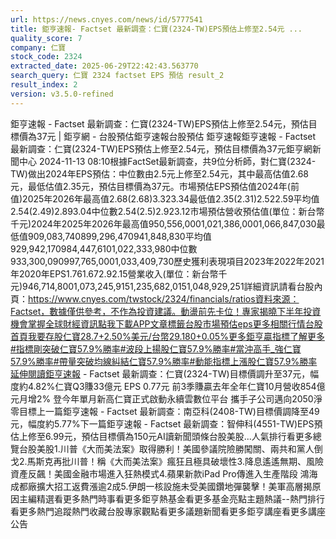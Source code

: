 ```yaml
---
url: https://news.cnyes.com/news/id/5777541
title: 鉅亨速報- Factset 最新調查：仁寶(2324-TW)EPS預估上修至2.54元 ...
quality_score: 7
company: 仁寶
stock_code: 2324
extracted_date: 2025-06-29T22:42:43.563770
search_query: 仁寶 2324 factset EPS 預估 result_2
result_index: 2
version: v3.5.0-refined
---
```


鉅亨速報 - Factset 最新調查：仁寶(2324-TW)EPS預估上修至2.54元，預估目標價為37元 | 鉅亨網 - 台股預估‌‌鉅亨速報台股預估 鉅亨速報鉅亨速報 - Factset 最新調查：仁寶(2324-TW)EPS預估上修至2.54元，預估目標價為37元鉅亨網新聞中心 2024-11-13 08:10‌根據FactSet最新調查，共9位分析師，對仁寶(2324-TW)做出2024年EPS預估：中位數由2.5元上修至2.54元，其中最高估值2.68元，最低估值2.35元，預估目標價為37元。市場預估EPS預估值2024年(前值)2025年2026年最高值2.68(2.68)3.323.34最低值2.35(2.31)2.522.59平均值2.54(2.49)2.893.04中位數2.54(2.5)2.923.12市場預估營收‌預估值(單位：新台幣千元)2024年2025年2026年最高值950,556,0001,021,386,0001,066,847,030最低值909,083,740899,296,470941,848,830平均值929,942,170984,447,6101,022,333,980中位數933,300,090997,765,0001,033,409,730歷史獲利表現項目2023年2022年2021年2020年EPS1.761.672.92.15營業收入(單位：新台幣千元)946,714,8001,073,245,9151,235,682,0151,048,929,251詳細資訊請看台股內頁：https://www.cnyes.com/twstock/2324/financials/ratios資料來源：Factset，數據僅供參考，不作為投資建議。動盪前先卡位！專家揭曉下半年投資機會掌握全球財經資訊點我下載APP文章標籤台股市場預估eps更多相關行情台股首頁我要存股仁寶28.7+2.50%美元/台幣29.180+0.05%更多鉅亨贏指標了解更多#指標剛突破仁寶57.9%勝率#波段上揚股仁寶57.9%勝率#當沖高手_強仁寶57.9%勝率#帶量突破均線糾結仁寶57.9%勝率#動能指標上漲股仁寶57.9%勝率延伸閱讀鉅亨速報 - Factset 最新調查：仁寶(2324-TW)目標價調升至37元，幅度約4.82%仁寶Q3賺33億元 EPS 0.77元 前3季賺贏去年全年仁寶10月營收854億元月增2% 登今年單月新高仁寶正式啟動永續雲數位平台 攜手子公司邁向2050淨零目標‌上一篇鉅亨速報 - Factset 最新調查：南亞科(2408-TW)目標價調降至49元，幅度約5.77%下一篇鉅亨速報 - Factset 最新調查：智伸科(4551-TW)EPS預估上修至6.99元，預估目標價為150元‌‌AI讀新聞頭條台股美股...人氣排行看更多總覽台股美股1.川普《大而美法案》取得勝利！美國參議院險勝闖關、兩共和黨人倒戈2.馬斯克再批川普！稱《大而美法案》瘋狂且極具破壞性3.降息遙遙無期、風險資產反飆！美國金融市場進入狂熱模式4.蘋果新款iPad Pro傳進入生產階段 鴻海成都廠擴大招工返費漲逾2成5.伊朗一核設施未受美國鑽地彈襲擊！美軍高層揭原因‌主編精選看更多‌熱門時事看更多‌‌‌‌‌‌‌‌‌‌‌‌‌‌‌‌‌鉅亨熱基金看更多基金亮點主題熱議‌‌‌‌--‌‌‌‌熱門排行看更多熱門追蹤熱門收藏‌‌‌‌‌‌‌‌‌台股專家觀點看更多議題新聞看更多鉅亨講座看更多講座公告‌‌‌‌‌‌‌‌